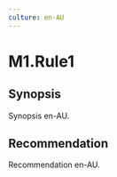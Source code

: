 ```yaml
---
culture: en-AU
---
```


# M1.Rule1

## Synopsis

Synopsis en-AU.

## Recommendation

Recommendation en-AU.
